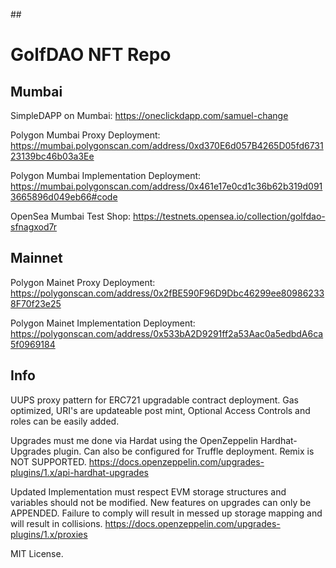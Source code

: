 ##<H1> GolfDAO NFT Repo </H1>

### <H2> Mumbai </H2>
  SimpleDAPP on Mumbai: https://oneclickdapp.com/samuel-change
  
  Polygon Mumbai Proxy Deployment: https://mumbai.polygonscan.com/address/0xd370E6d057B4265D05fd673123139bc46b03a3Ee
  
  Polygon Mumbai Implementation Deployment: https://mumbai.polygonscan.com/address/0x461e17e0cd1c36b62b319d0913665896d049eb66#code
  
  OpenSea Mumbai Test Shop: https://testnets.opensea.io/collection/golfdao-sfnagxod7r


### <H2> Mainnet </H2>
  Polygon Mainet Proxy Deployment: https://polygonscan.com/address/0x2fBE590F96D9Dbc46299ee809862338F70f23e25

  Polygon Mainet Implementation Deployment: https://polygonscan.com/address/0x533bA2D9291ff2a53Aac0a5edbdA6ca5f0969184


### <H2> Info </H2>
  
  UUPS proxy pattern for ERC721 upgradable contract deployment. Gas optimized, URI's are updateable post mint, Optional Access Controls and roles can be easily added.
  
  Upgrades must me done via Hardat using the OpenZeppelin Hardhat-Upgrades plugin. Can also be configured for Truffle deployment. Remix is NOT SUPPORTED.   https://docs.openzeppelin.com/upgrades-plugins/1.x/api-hardhat-upgrades

  
  Updated Implementation must respect EVM storage structures and variables should not be modified. New features on upgrades can only be APPENDED. Failure to comply will result in messed up storage mapping and will result in collisions. https://docs.openzeppelin.com/upgrades-plugins/1.x/proxies
  
  MIT License.



